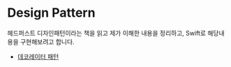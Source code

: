 # Design Pattern

헤드퍼스트 디자인패턴이라는 책을 읽고 제가 이해한 내용을 정리하고, Swift로 해당내용을 구현해보려고 합니다.

* [데코레이터 패턴](https://github.com/Brandnew-one/Practice-DesignPattern/tree/main/DecoratorPattern)
